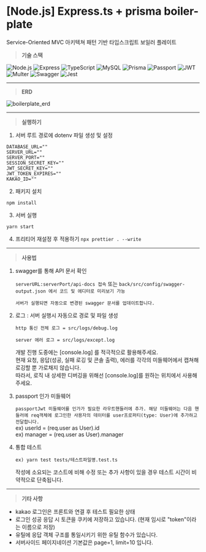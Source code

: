 # [Node.js] Express.ts + prisma boiler-plate

Service-Oriented MVC 아키텍쳐 패턴 기반 타입스크립트 보일러 플레이트

> **기술 스택**

![Node.js](https://img.shields.io/badge/-Node.js-339933?style=for-the-badge&logo=node.js&logoColor=white)
![Express](https://img.shields.io/badge/-Express-000000?style=for-the-badge&logo=express&logoColor=white)
![TypeScript](https://img.shields.io/badge/-TypeScript-3178C6?style=for-the-badge&logo=TypeScript&logoColor=white)
![MySQL](https://img.shields.io/badge/-MySQL-4479A1?style=for-the-badge&logo=mysql&logoColor=white)
![Prisma](https://img.shields.io/badge/-Prisma-1B222D?style=for-the-badge&logo=prisma&logoColor=white)
![Passport](https://img.shields.io/badge/-Passport-34E27A?style=for-the-badge&logo=passport&logoColor=white)
![JWT](https://img.shields.io/badge/-JWT-000000?style=for-the-badge&logo=jsonwebtokens&logoColor=white)
![Multer](https://img.shields.io/badge/-Multer-FF6600?style=for-the-badge&logo=multer&logoColor=white)
![Swagger](https://img.shields.io/badge/-Swagger-85EA2D?style=for-the-badge&logo=swagger&logoColor=white)
![Jest](https://img.shields.io/badge/-Jest-C21325?style=for-the-badge&logo=jest&logoColor=white)

---

> **ERD**

![boilerplate_erd](https://github.com/daechan-jo/express.ts-prisma-boilerplate/assets/103374153/12a3b1a5-5878-4875-b0c9-3d6ca84e1e8f)

---

> **실행하기**

1. 서버 루트 경로에 dotenv 파일 생성 및 설정

```
DATABASE_URL=""
SERVER_URL=""
SERVER_PORT=""
SESSION_SECRET_KEY=""
JWT_SECRET_KEY=""
JWT_TOKEN_EXPIRES=""
KAKAO_ID=""
```

2. 패키지 설치

`npm install`

3. 서버 실행

`yarn start`

4. 프리티어 재설정 후 적용하기
   `npx prettier . --write`

---

> **사용법**

1. swagger를 통해 API 문서 확인

   `serverURL:serverPort/api-docs 접속`
   또는
   `back/src/config/swagger-output.json 에서 코드 및 에디터로 미리보기 가능`

   `서버가 실행되면 자동으로 변경된 swagger 문서를 업데이트합니다.`

2. 로그 : 서버 실행시 자동으로 경로 및 파일 생성

   `http 통신 전체 로그 = src/logs/debug.log`

   `server 에러 로그 = src/logs/except.log`

   개발 진행 도중에는 [console.log] 를 적극적으로 활용해주세요. <br>
   현재 요청, 응답(성공, 실패 로깅 및 콘솔 출력), 에러를 각각의 미들웨어에서 캡쳐해 로깅할 뿐 가로채지 않습니다.<br>
   따라서, 로직 내 상세한 디버깅을 위해선 [console.log]를 원하는 위치에서 사용해주세요.

3. passport 인가 미들웨어

   `passportJwt 미들웨어를 인가가 필요한 라우트핸들러에 추가. 해당 미들웨어는 다음 핸들러에 req객체에 로그인한 사용자의 데이터를 user프로퍼티(type: User)에 추가하고 전달합니다.`<br>
   ex) userId = (req.user as User).id <br>
   ex) manager = (req.user as User).manager <br>

4. 통합 테스트

   `ex) yarn test tests/테스트파일명.test.ts`

   작성에 소요되는 코스트에 비해 수정 또는 추가 사항이 있을 경우 테스트 시간이 비약적으로 단축됩니다.

---

> **기타 사항**

- kakao 로그인은 프론트와 연결 후 테스트 필요한 상태
- 로그인 성공 응답 시 토큰을 쿠키에 저장하고 있습니다. (현재 임시로 "token"이라는 이름으로 저장)
- 유틸에 응답 객체 구조를 통일시키기 위한 유틸 함수가 있습니다.
- 서버사이드 페이지네이션 기본값은 page=1, limit=10 입니다.
